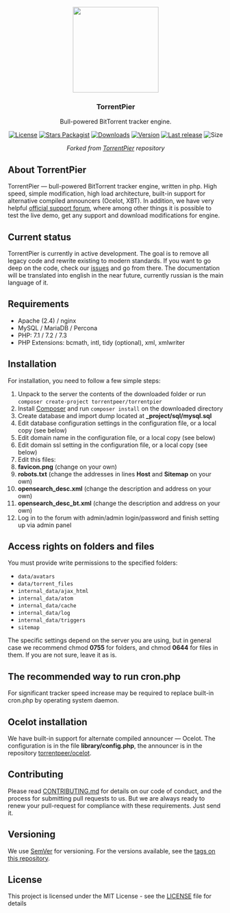 <p align="center" dir="auto">
  <a href="https://torrentpier.site/" rel="nofollow">
    <img src="https://i.ibb.co/52MC943/117716624.png" width="200px" style="max-width: 100%;">
  </a>
</p>

<h3 align="center">TorrentPier</h3>

<p align="center">
  Bull-powered BitTorrent tracker engine.
  <br>
</p>

<p align="center">
  <a href="https://github.com/TorrentPeer/TorrentPier/blob/main/LICENSE"><img src="https://img.shields.io/github/license/TorrentPeer/TorrentPier" alt="License"></a>
  <a href="https://packagist.org/packages/torrentpeer/torrentpier"><img src="https://img.shields.io/packagist/stars/torrentpeer/torrentpier" alt="Stars Packagist"></a>
  <a href="https://packagist.org/packages/torrentpeer/torrentpier"><img src="https://img.shields.io/packagist/dt/torrentpeer/torrentpier" alt="Downloads"></a>
  <a href="https://packagist.org/packages/torrentpeer/torrentpier"><img src="https://img.shields.io/packagist/v/torrentpeer/torrentpier" alt="Version"></a>
  <a href="https://github.com/TorrentPeer/TorrentPier/releases"><img src="https://img.shields.io/github/release-date/torrentpeer/torrentpier" alt="Last release"></a>
  <img src="https://img.shields.io/github/repo-size/torrentpeer/torrentpier" alt="Size">
</p>
<p align="center"><i>Forked from <a href="https://github.com/torrentpier/torrentpier">TorrentPier</a> repository</i></p>

## About TorrentPier

TorrentPier — bull-powered BitTorrent tracker engine, written in php. High speed, simple modification, high load
architecture, built-in support for alternative compiled announcers (Ocelot, XBT). In addition, we have very helpful
[official support forum](https://torrentpier.site), where among other things it is possible to test the live demo, get
any support and download modifications for engine.

## Current status

TorrentPier is currently in active development. The goal is to remove all legacy code and rewrite existing to modern
standards. If you want to go deep on the code, check our [issues](https://github.com/torrentpeer/torrentpier/issues)
and go from there. The documentation will be translated into english in the near future, currently russian is the main
language of it.

## Requirements

* Apache (2.4) / nginx
* MySQL / MariaDB / Percona
* PHP: 7.1 / 7.2 / 7.3
* PHP Extensions: bcmath, intl, tidy (optional), xml, xmlwriter

## Installation

For installation, you need to follow a few simple steps:

1. Unpack to the server the contents of the downloaded folder or run `composer create-project torrentpeer/torrentpier`
1. Install [Composer](https://getcomposer.org/) and run `composer install` on the downloaded directory
1. Create database and import dump located at **_project/sql/mysql.sql**
1. Edit database configuration settings in the configuration file, or a local copy (see below)
1. Edit domain name in the configuration file, or a local copy (see below)
1. Edit domain ssl setting in the configuration file, or a local copy (see below)
1. Edit this files:
1. **favicon.png** (change on your own)
1. **robots.txt** (change the addresses in lines **Host** and **Sitemap** on your own)
1. **opensearch_desc.xml** (change the description and address on your own)
1. **opensearch_desc_bt.xml** (change the description and address on your own)
1. Log in to the forum with admin/admin login/password and finish setting up via admin panel

## Access rights on folders and files

You must provide write permissions to the specified folders:

* `data/avatars`
* `data/torrent_files`
* `internal_data/ajax_html`
* `internal_data/atom`
* `internal_data/cache`
* `internal_data/log`
* `internal_data/triggers`
* `sitemap`

The specific settings depend on the server you are using, but in general case we recommend chmod **0755** for folders, and
chmod **0644** for files in them. If you are not sure, leave it as is.

## The recommended way to run cron.php

For significant tracker speed increase may be required to replace built-in cron.php by operating system daemon.

## Ocelot installation

We have built-in support for alternate compiled announcer — Ocelot. The configuration is in the file **library/config.php**, the announcer is in the repository [torrentpeer/ocelot](https://github.com/torrentpeer/ocelot).

## Contributing

Please read [CONTRIBUTING.md](CONTRIBUTING.md) for details on our code of conduct, and the process for submitting pull
requests to us. But we are always ready to renew your pull-request for compliance with these requirements. Just send it.

## Versioning

We use [SemVer](http://semver.org/) for versioning. For the versions available, see
the [tags on this repository](https://github.com/torrentpeer/torrentpier/tags).

## License

This project is licensed under the MIT License - see
the [LICENSE](https://github.com/TorrentPeer/TorrentPier/blob/main/LICENSE) file for details
